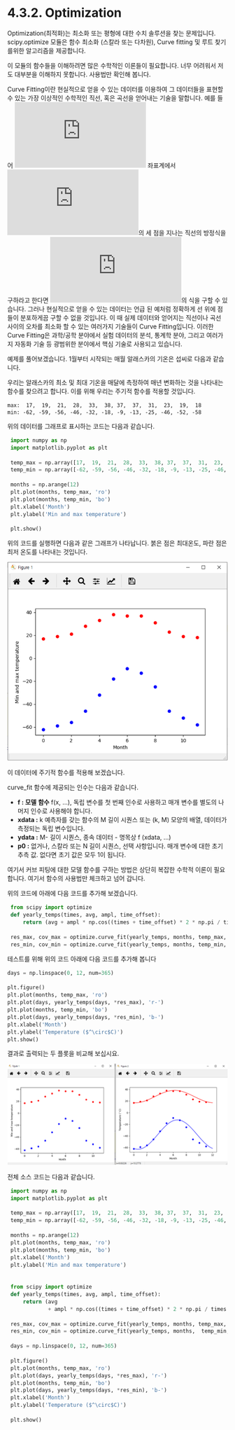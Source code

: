 # 4.3.2. 	Optimization

Optimization\(최적화\)는 최소화 또는 평형에 대한 수치 솔루션을 찾는 문제입니다. scipy.optimize 모듈은 함수 최소화 \(스칼라 또는 다차원\), Curve fitting 및 루트 찾기를위한 알고리즘을 제공합니다.

이 모듈의 함수들을 이해하려면 많은 수학적인 이론들이 필요합니다. 너무 어려워서 저도 대부분을 이해하지 못합니다. 사용법만 확인해 봅니다.

Curve Fitting이란 현실적으로 얻을 수 있는 데이터를 이용하여 그 데이터들을 표현할 수 있는 가장 이상적인 수학적인 직선, 혹은 곡선을 얻어내는 기술을 말합니다. 예를 들어 ![x-y](https://s0.wp.com/latex.php?latex=x-y&bg=eeeae8&fg=4a4a49&s=0) 좌표계에서 ![\(1,2\), \(2,3\), \(3,4\)](https://s0.wp.com/latex.php?latex=%281%2C2%29%2C+%282%2C3%29%2C+%283%2C4%29&bg=eeeae8&fg=4a4a49&s=0)의 세 점을 지나는 직선의 방정식을 구하라고 한다면 ![y=x+1](https://s0.wp.com/latex.php?latex=y%3Dx%2B1&bg=eeeae8&fg=4a4a49&s=0)의 식을 구할 수 있습니다. 그러나 현실적으로 얻을 수 있는 데이터는 언급 된 예처럼 정확하게 선 위에 점들이 분포하게끔 구할 수 없을 것입니다. 이 때 실제 데이터와 얻어지는 직선이나 곡선 사이의 오차를 최소화 할 수 있는 여러가지 기술들이 Curve Fitting입니다. 이러한 Curve Fitting은 과학/공학 분야에서 실험 데이터의 분석, 통계학 분야, 그리고 여러가지 자동화 기술 등 광범위한 분야에서 핵심 기술로 사용되고 있습니다.

예제를 풀어보겠습니다. 1월부터 시작되는 매월 알래스카의 기온은 섭씨로 다음과 같습니다.

우리는 알래스카의 최소 및 최대 기온을 매달에 측정하여 매년 변화하는 것을 나타내는 함수를 찾으려고 합니다. 이를 위해 우리는 주기적 함수를 적용할 것입니다.

```text
max:  17,  19,  21,  28,  33,  38, 37,  37,  31,  23,  19,  18
min: -62, -59, -56, -46, -32, -18, -9, -13, -25, -46, -52, -58
```

위의 데이터를 그래프로 표시하는 코드는 다음과 같습니다.

```python
 import numpy as np
 import matplotlib.pyplot as plt

 temp_max = np.array([17,  19,  21,  28,  33,  38, 37,  37,  31,  23,  19,  18])
 temp_min = np.array([-62, -59, -56, -46, -32, -18, -9, -13, -25, -46, -52, -58])

 months = np.arange(12)
 plt.plot(months, temp_max, 'ro')
 plt.plot(months, temp_min, 'bo')
 plt.xlabel('Month')
 plt.ylabel('Min and max temperature')

 plt.show()
```

위의 코드를 실행하면 다음과 같은 그래프가 나타납니다. 붉은 점은 최대온도, 파란 점은 최저 온도를 나타내는 것입니다.

![](../../.gitbook/assets/31521.png)

이 데이터에 주기적 함수를 적용해 보겠습니다.

curve\_fit 함수에 제공되는 인수는 다음과 같습니다.

* **f : 모델** **함수** f\(x, …\), 독립 변수를 첫 번째 인수로 사용하고 매개 변수를 별도의 나머지 인수로 사용해야 합니다.
* **xdata :**  k 예측자를 갖는 함수의 M 길이 시퀀스 또는 \(k, M\) 모양의 배열, 데이터가 측정되는 독립 변수입니다.
* **ydata :**  M- 길이 시퀀스, 종속 데이터 - 명목상 f \(xdata, ...\)
* **p0 :**  없거나, 스칼라 또는 N 길이 시퀀스, 선택 사항입니다. 매개 변수에 대한 초기 추측 값. 없다면 초기 값은 모두 1이 됩니다.

여기서 커브 피팅에 대한 모델 함수를 구하는 방법은 상단히 복잡한 수학적 이론이 필요합니다. 여기서 함수의 사용법만 체크하고 넘어 갑니다.

위의 코드에 아래에 다음 코드를 추가해 보겠습니다.

```python
 from scipy import optimize
 def yearly_temps(times, avg, ampl, time_offset):
     return (avg + ampl * np.cos((times + time_offset) * 2 * np.pi / times.max()))

 res_max, cov_max = optimize.curve_fit(yearly_temps, months, temp_max, [20, 10, 0])
 res_min, cov_min = optimize.curve_fit(yearly_temps, months, temp_min, [-40,20,0])
```

테스트를 위해 위의 코드 아래에 다음 코드를 추가해 봅니다

```python
days = np.linspace(0, 12, num=365)

plt.figure()
plt.plot(months, temp_max, 'ro')
plt.plot(days, yearly_temps(days, *res_max), 'r-')
plt.plot(months, temp_min, 'bo')
plt.plot(days, yearly_temps(days, *res_min), 'b-')
plt.xlabel('Month')
plt.ylabel('Temperature ($^\circ$C)')
plt.show()
```

결과로 출력되는 두 플롯을 비교해 보십시요.

![](../../.gitbook/assets/31522.png)

전체 소스 코드는 다음과 같습니다.

```python
 import numpy as np
 import matplotlib.pyplot as plt

 temp_max = np.array([17,  19,  21,  28,  33,  38, 37,  37,  31,  23,  19,  18])
 temp_min = np.array([-62, -59, -56, -46, -32, -18, -9, -13, -25, -46, -52, -58])

 months = np.arange(12)
 plt.plot(months, temp_max, 'ro')
 plt.plot(months, temp_min, 'bo')
 plt.xlabel('Month')
 plt.ylabel('Min and max temperature')


 from scipy import optimize
 def yearly_temps(times, avg, ampl, time_offset):
     return (avg
             + ampl * np.cos((times + time_offset) * 2 * np.pi / times.max()))

 res_max, cov_max = optimize.curve_fit(yearly_temps, months, temp_max, [20, 10, 0])
 res_min, cov_min = optimize.curve_fit(yearly_temps, months,  temp_min, [-40, 20, 0])

 days = np.linspace(0, 12, num=365)

 plt.figure()
 plt.plot(months, temp_max, 'ro')
 plt.plot(days, yearly_temps(days, *res_max), 'r-')
 plt.plot(months, temp_min, 'bo')
 plt.plot(days, yearly_temps(days, *res_min), 'b-')
 plt.xlabel('Month')
 plt.ylabel('Temperature ($^\circ$C)')

 plt.show()
```

